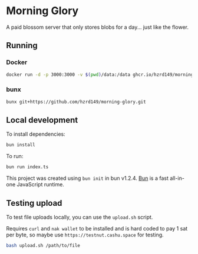# Morning Glory

A paid blossom server that only stores blobs for a day... just like the flower.

## Running

### Docker

```bash
docker run -d -p 3000:3000 -v $(pwd)/data:/data ghcr.io/hzrd149/morning-glory:latest
```

### bunx

```bash
bunx git+https://github.com/hzrd149/morning-glory.git
```

## Local development

To install dependencies:

```bash
bun install
```

To run:

```bash
bun run index.ts
```

This project was created using `bun init` in bun v1.2.4. [Bun](https://bun.sh) is a fast all-in-one JavaScript runtime.

## Testing upload

To test file uploads locally, you can use the `upload.sh` script.

Requires `curl` and `nak wallet` to be installed and is hard coded to pay 1 sat per byte, so maybe use `https://testnut.cashu.space` for testing.

```bash
bash upload.sh /path/to/file
```
